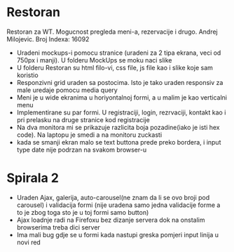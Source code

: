 # Restoran
Restoran za WT. Mogucnost pregleda meni-a, rezervacije i drugo. Andrej Milojevic. Broj Indexa: 16092

 * Uradeni mockups-i pomocu stranice (uradeni za 2 tipa ekrana, veci od 750px i manji). U folderu MockUps se moku naci slike
 * U folderu Restoran su html filo-vi, css file, js file kao i slike koje sam koristio
 * Responzivni grid uraden sa postocima. Isto je tako uraden responsiv za male uredaje pomocu media query
 * Meni je u wide ekranima u horiyontalnoj formi, a u malim je kao verticalni menu
 * Implementirane su par formi. U registraciji, login, rezrvaciji, kontakt kao i pri prelasku na druge stranice kod registracije
 * Na dva monitora mi se prikazuje razlicita boja pozadine(iako je isti hex code). Na laptopu je smedi a na monitoru zuckasti
 * kada se smanji ekran malo se text buttona prede preko bordera, i input type date nije podrzan na svakom browser-u

# Spirala 2

* Uraden Ajax, galerija, auto-carousel(ne znam da li se ovo broji pod carousel) i validacija formi (nije uradena samo jedna validacije forme a to je zbog toga sto je u toj formi samo button)
* Ajax loadnje radi na Firefoxu bez dizanje servera dok na onstalim browserima treba dici server
* Ima mali bug gdje se u formi kada nastupi greska pomjeri input linija u novi red